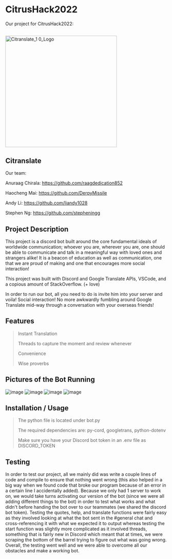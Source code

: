 # CitrusHack2022
Our project for CitrusHack2022:

##
<img width="347" alt="Citranslate_1 0_Logo" src="https://user-images.githubusercontent.com/69178323/161420119-961443b8-d892-4333-890b-3efe7449a52e.png">

## Citranslate
  Our team:

  Anuraag Chirala: https://github.com/raagdedication852
  
  Haocheng Mai: https://github.com/DerpyMissile
  
  Andy Li: https://github.com/liandy1028
  
  Stephen Ng: https://github.com/stepheningg
  
## Project Description
This project is a discord bot built around the core fundamental ideals of worldwide communication; whoever you are, wherever you are, one should be able to communicate and talk in a meaningful way with loved ones and strangers alike! It is a beacon of education as well as communication, one that we are proud of making and one that encourages more social interaction!

This project was built with Discord and Google Translate APIs, VSCode, and a copious amount of StackOverflow. (+ love)

In order to run our bot, all you need to do is invite him into your server and voila! Social interaction! No more awkwardly fumbling around Google Translate mid-way through a conversation with your overseas friends!

## Features
>Instant Translation
>
>Threads to capture the moment and review whenever
>
>Convenience
>
>Wise proverbs

## Pictures of the Bot Running
![image](https://user-images.githubusercontent.com/69178323/161419424-a568a2ae-3cb7-4d67-93a7-bad1ea96ff3f.png)
![image](https://user-images.githubusercontent.com/69178323/161419426-f9e3ec64-1a8f-49fb-ab9f-c2d6cf2d009a.png)
![image](https://user-images.githubusercontent.com/69178323/161419434-24a21f0a-83b2-4985-87d7-aad3ec946e7c.png)
![image](https://user-images.githubusercontent.com/69178323/161419436-12f54690-d3af-4582-a3a7-f4a3e254f83b.png)

## Installation / Usage
>The python file is located under bot.py
>
>The required dependencies are:
>py-cord, googletrans, python-dotenv
>
>Make sure you have your Discord bot token in an .env file as DISCORD_TOKEN

## Testing
In order to test our project, all we mainly did was write a couple lines of code and compile to ensure that nothing went wrong (this also helped in a big way when we found code that broke our program because of an error in a certain line I accidentally added).
Because we only had 1 server to work on, we would take turns activating our version of the bot (since we were all adding different things to the bot) in order to test what works and what didn't before handing the bot over to our teammates (we shared the discord bot token).
Testing the quotes, help, and translate functions were fairly easy as they involved looking at what the bot sent in the #general chat and cross-referencing it with what we expected it to output whereas testing the start function was slightly more complicated as it involved threads, something that is fairly new in Discord which meant that at times, we were scraping the bottom of the barrel trying to figure out what was going wrong.
Overall, the testing went well and we were able to overcome all our obstacles and make a working bot.
